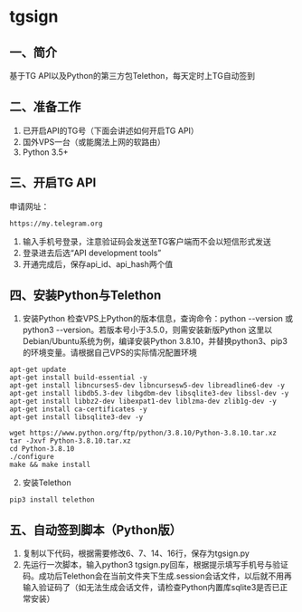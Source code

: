 # tgsign
## 一、简介
基于TG API以及Python的第三方包Telethon，每天定时上TG自动签到

## 二、准备工作
1. 已开启API的TG号（下面会讲述如何开启TG API）
2. 国外VPS一台（或能魔法上网的软路由）
3. Python 3.5+

## 三、开启TG API
申请网址：
```
https://my.telegram.org
```
1. 输入手机号登录，注意验证码会发送至TG客户端而不会以短信形式发送
2. 登录进去后选“API development tools”
3. 开通完成后，保存api_id、api_hash两个值


## 四、安装Python与Telethon
1. 安装Python
检查VPS上Python的版本信息，查询命令：python --version 或 python3 --version。若版本号小于3.5.0，则需安装新版Python
这里以Debian/Ubuntu系统为例，编译安装Python 3.8.10，并替换python3、pip3的环境变量。请根据自己VPS的实际情况配置环境
```
apt-get update
apt-get install build-essential -y
apt-get install libncurses5-dev libncursesw5-dev libreadline6-dev -y
apt-get install libdb5.3-dev libgdbm-dev libsqlite3-dev libssl-dev -y
apt-get install libbz2-dev libexpat1-dev liblzma-dev zlib1g-dev -y
apt-get install ca-certificates -y
apt-get install libsqlite3-dev -y

wget https://www.python.org/ftp/python/3.8.10/Python-3.8.10.tar.xz
tar -Jxvf Python-3.8.10.tar.xz
cd Python-3.8.10
./configure
make && make install
```

2. 安装Telethon
```
pip3 install telethon
```

## 五、自动签到脚本（Python版）
1. 复制以下代码，根据需要修改6、7、14、16行，保存为tgsign.py
2. 先运行一次脚本，输入python3 tgsign.py回车，根据提示填写手机号与验证码。成功后Telethon会在当前文件夹下生成.session会话文件，以后就不用再输入验证码了（如无法生成会话文件，请检查Python内置库sqlite3是否已正常安装）
